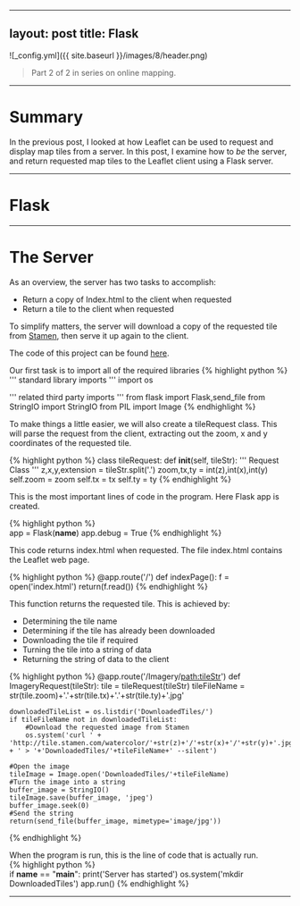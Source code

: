 
---
layout: post
title: Flask
---

![_config.yml]({{ site.baseurl }}/images/8/header.png)

> Part 2 of 2 in series on online mapping.

---
Summary
===============
In the previous post, I looked at how Leaflet can be used to request and display map tiles from a server. In this post, I examine how to *be* the server, and return requested map tiles to the Leaflet client using a Flask server.

---

Flask
===============


---

The Server
===============

As an overview, the server has two tasks to accomplish:
* Return a copy of Index.html to the client when requested
* Return a tile to the client when requested

To simplify matters, the server will download a copy of the requested tile from [Stamen](http://stamen.com/), then serve it up again to the client. 

The code of this project can be found [here](https://www.dropbox.com/sh/u65f64ab1r4ib85/AAA8u0NOwadV1d67Tja1tmRda?dl=0).

Our first task is to import all of the required libraries 
{% highlight python %}
''' standard library imports '''
import os

''' related third party imports ''' 
from flask import Flask,send_file
from StringIO import StringIO
from PIL import Image
{% endhighlight %}

To make things a little easier, we will also create a tileRequest class. This will parse the request from the client, extracting out the zoom, x and y coordinates of the requested tile.

{% highlight python %}
class tileRequest:
    def __init__(self, tileStr):
        ''' Request Class '''
        z,x,y,extension = tileStr.split('.')
        zoom,tx,ty = int(z),int(x),int(y)
        self.zoom = zoom
        self.tx = tx
        self.ty = ty
{% endhighlight %}


This is the most important lines of code in the program. Here Flask app is created. 

{% highlight python %}        
app = Flask(__name__)
app.debug = True
{% endhighlight %}

This code returns index.html when requested. The file index.html contains the Leaflet web page.

{% highlight python %}
@app.route('/')
def indexPage():
    f = open('index.html')
    return(f.read())
{% endhighlight %}


This function returns the requested tile.
This is achieved by:
* Determining the tile name
* Determining if the tile has already been downloaded
* Downloading the tile if required
* Turning the tile into a string of data
* Returning the string of data to the client


{% highlight python %}
@app.route('/Imagery/<path:tileStr>')
def ImageryRequest(tileStr):
    tile = tileRequest(tileStr)
    tileFileName = str(tile.zoom)+'.'+str(tile.tx)+'.'+str(tile.ty)+'.jpg'

    downloadedTileList = os.listdir('DownloadedTiles/')
    if tileFileName not in downloadedTileList:
        #Download the requested image from Stamen
        os.system('curl ' + 'http://tile.stamen.com/watercolor/'+str(z)+'/'+str(x)+'/'+str(y)+'.jpg' + ' > '+'DownloadedTiles/'+tileFileName+' --silent')
            
    #Open the image
    tileImage = Image.open('DownloadedTiles/'+tileFileName)
    #Turn the image into a string
    buffer_image = StringIO()
    tileImage.save(buffer_image, 'jpeg')
    buffer_image.seek(0)
    #Send the string
    return(send_file(buffer_image, mimetype='image/jpg'))
{% endhighlight %}
    

When the program is run, this is the line of code that is actually run.    
{% highlight python %}    
if __name__ == "__main__":
    print('Server has started')
    os.system('mkdir DownloadedTiles')
    app.run()
{% endhighlight %}

---